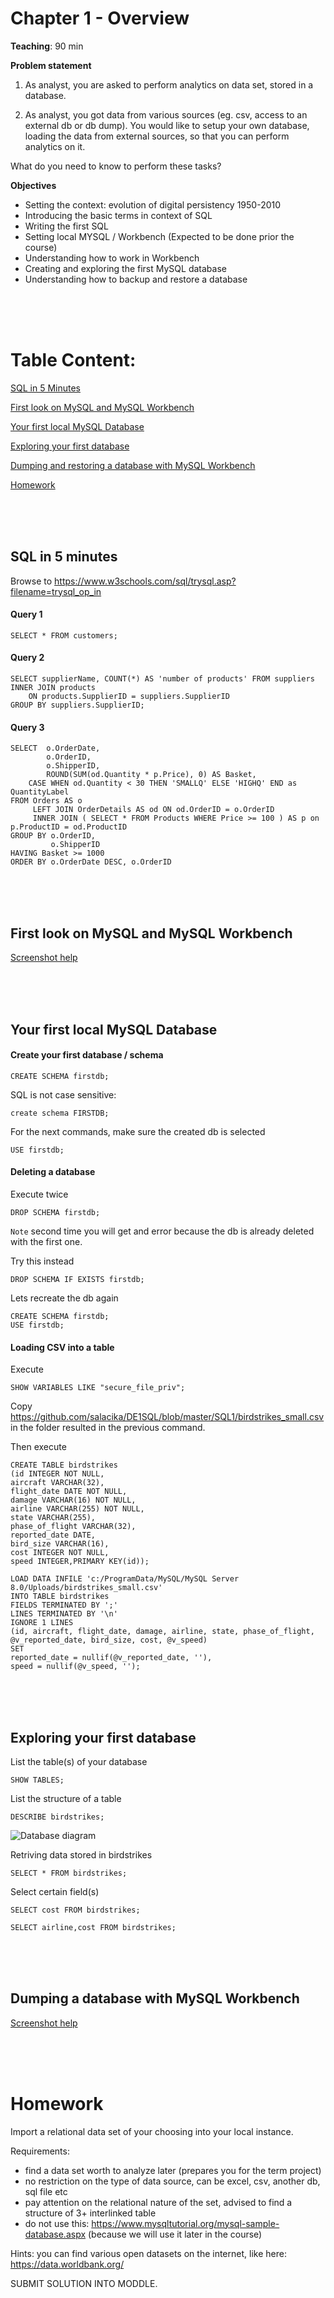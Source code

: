 # Chapter 1 - Overview

**Teaching**: 90 min

**Problem statement**
1. As analyst, you are asked to perform analytics on data set, stored in a database. 

2. As analyst, you got data from various sources (eg. csv, access to an external db or db dump). You would like to setup your own database, loading the data from external sources, so that you can perform analytics on it. 

What do you need to know to perform these tasks?

**Objectives**
* Setting the context: evolution of digital persistency 1950-2010
* Introducing the basic terms in context of SQL
* Writing the first SQL
* Setting local MYSQL / Workbench (Expected to be done prior the course)
* Understanding how to work in Workbench
* Creating and exploring the first MySQL database
* Understanding how to backup and restore a database



<br/><br/><br/>

# Table Content:

[SQL in 5 Minutes](#5mins)

[First look on MySQL and MySQL Workbench](#firslook)

[Your first local MySQL Database](#firstdb)

[Exploring your first database](#explore)

[Dumping and restoring a database with MySQL Workbench](#dump)

[Homework](#homework)  

<br/><br/><br/>
<a name="5mins"/>
## SQL in 5 minutes

Browse to https://www.w3schools.com/sql/trysql.asp?filename=trysql_op_in

#### Query 1
`SELECT * FROM customers;`

#### Query 2
```
SELECT supplierName, COUNT(*) AS 'number of products' FROM suppliers
INNER JOIN products
	ON products.SupplierID = suppliers.SupplierID
GROUP BY suppliers.SupplierID;
```

#### Query 3
```
SELECT 	o.OrderDate,
       	o.OrderID,
       	o.ShipperID,
       	ROUND(SUM(od.Quantity * p.Price), 0) AS Basket,
	CASE WHEN od.Quantity < 30 THEN 'SMALLQ' ELSE 'HIGHQ' END as QuantityLabel
FROM Orders AS o
     LEFT JOIN OrderDetails AS od ON od.OrderID = o.OrderID
     INNER JOIN ( SELECT * FROM Products WHERE Price >= 100 ) AS p on p.ProductID = od.ProductID
GROUP BY o.OrderID,
         o.ShipperID
HAVING Basket >= 1000
ORDER BY o.OrderDate DESC, o.OrderID
```


<br/><br/><br/>
<a name="firstdb"/>
## First look on MySQL and MySQL Workbench
[Screenshot help](https://github.com/salacika/DE1SQL/blob/master/SQL1/connect.png?raw=true)

<br/><br/><br/>
<a name="firslook"/>
## Your first local MySQL Database 


#### Create your first database / schema
`CREATE SCHEMA firstdb;`

SQL is not case sensitive:

`create schema FIRSTDB;`

For the next commands, make sure the created db is selected

`USE firstdb;`

#### Deleting a database

Execute twice

`DROP SCHEMA firstdb;`

`Note` second time you will get and error because the db is already deleted with the first one. 

Try this instead

`DROP SCHEMA IF EXISTS firstdb;`

Lets recreate the db again

```
CREATE SCHEMA firstdb;
USE firstdb;
```

#### Loading CSV into a table

Execute
```
SHOW VARIABLES LIKE "secure_file_priv";
```

Copy https://github.com/salacika/DE1SQL/blob/master/SQL1/birdstrikes_small.csv in the folder resulted in the previous command. 

Then execute

```
CREATE TABLE birdstrikes 
(id INTEGER NOT NULL,
aircraft VARCHAR(32),
flight_date DATE NOT NULL,
damage VARCHAR(16) NOT NULL,
airline VARCHAR(255) NOT NULL,
state VARCHAR(255),
phase_of_flight VARCHAR(32),
reported_date DATE,
bird_size VARCHAR(16),
cost INTEGER NOT NULL,
speed INTEGER,PRIMARY KEY(id));

LOAD DATA INFILE 'c:/ProgramData/MySQL/MySQL Server 8.0/Uploads/birdstrikes_small.csv' 
INTO TABLE birdstrikes 
FIELDS TERMINATED BY ';' 
LINES TERMINATED BY '\n' 
IGNORE 1 LINES 
(id, aircraft, flight_date, damage, airline, state, phase_of_flight, @v_reported_date, bird_size, cost, @v_speed)
SET
reported_date = nullif(@v_reported_date, ''),
speed = nullif(@v_speed, '');
```


<br/><br/><br/>
<a name="explore"/>
## Exploring your first database


List the table(s) of your database

`SHOW TABLES;`

List the structure of a table

`DESCRIBE birdstrikes;`

![Database diagram](/SQL1/db_model.png)


Retriving data stored in birdstrikes

`SELECT * FROM birdstrikes;`

Select certain field(s)

`SELECT cost FROM birdstrikes;`

`SELECT airline,cost FROM birdstrikes;`


<br/><br/><br/>
<a name="dump"/>
## Dumping a database with MySQL Workbench
[Screenshot help](https://github.com/salacika/DE1SQL/blob/master/SQL1/dump.png?raw=true)


<br/><br/><br/>
<a name="homework"/>
# Homework

Import a relational data set of your choosing into your local instance. 

Requirements:
* find a data set worth to analyze later (prepares you for the term project)
* no restriction on the type of data source, can be excel, csv, another db, sql file etc
* pay attention on the relational nature of the set, advised to find a structure of 3+ interlinked table 
* do not use this: https://www.mysqltutorial.org/mysql-sample-database.aspx (because we will use it later in the course)

Hints: you can find various open datasets on the internet, like here: https://data.worldbank.org/

SUBMIT SOLUTION INTO MODDLE. 




